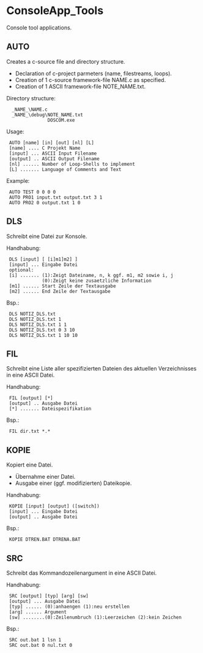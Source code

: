 # ConsoleApp_Tools
Console tool applications.

## AUTO

Creates a c-source file and directory structure.

- Declaration of c-project parmeters (name, filestreams, loops).
- Creation of 1 c-source framework-file NAME.c as specified.
- Creation of 1 ASCII framework-file NOTE_NAME.txt.

Directory structure:

      _NAME_\NAME.c
      _NAME_\debug\NOTE_NAME.txt	  
                   DOSCOM.exe
Usage:

     AUTO [name] [in] [out] [nl] [L]
     [name] .... C Projekt Name 
     [input] ... ASCII Input Filename
     [output] .. ASCII Output Filename
     [nl] ...... Number of Loop-Shells to implement
     [L] ....... Language of Comments and Text

Example: 

     AUTO TEST 0 0 0 0
     AUTO PRO1 input.txt output.txt 3 1
     AUTO PRO2 0 output.txt 1 0

## DLS

Schreibt eine Datei zur Konsole.
  
Handhabung:

     DLS [input] [ [i]m1]m2] ]
     [input] ... Eingabe Datei
     optional:
     [i] ....... (1):Zeigt Dateiname, n, k ggf. m1, m2 sowie i, j 
                 (0):Zeigt keine zusaetzliche Information
     [m1] ...... Start Zeile der Textausgabe
     [m2] ...... End Zeile der Textausgabe

Bsp.: 

     DLS NOTIZ_DLS.txt
     DLS NOTIZ_DLS.txt 1
     DLS NOTIZ_DLS.txt 1 1
     DLS NOTIZ_DLS.txt 0 3 10
     DLS NOTIZ_DLS.txt 1 10 10

## FIL

Schreibt eine Liste aller spezifizierten Dateien des aktuellen Verzeichnisses in eine ASCII Datei.
  
Handhabung:

     FIL [output] [*] 
     [output] .. Ausgabe Datei 
     [*] ....... Dateispezifikation

Bsp.:

     FIL dir.txt *.*

## KOPIE

Kopiert eine Datei.

- Übernahme einer Datei. 
- Ausgabe einer (ggf. modifizierten) Dateikopie.

Handhabung:

     KOPIE [input] [output] ([switch]) 
     [input] ... Eingabe Datei 
     [output] .. Ausgabe Datei 

Bsp.: 	

     KOPIE DTREN.BAT DTRENA.BAT 
     
## SRC

Schreibt das Kommandozeilenargument in eine ASCII Datei.
  
Handhabung:

     SRC [output] [typ] [arg] [sw]
     [output] ... Ausgabe Datei
     [typ] ...... (0):anhaengen (1):neu erstellen
     [arg] ...... Argument
     [sw] ........(0):Zeilenumbruch (1):Leerzeichen (2):kein Zeichen

Bsp.: 

     SRC out.bat 1 lsn 1
     SRC out.bat 0 nul.txt 0
